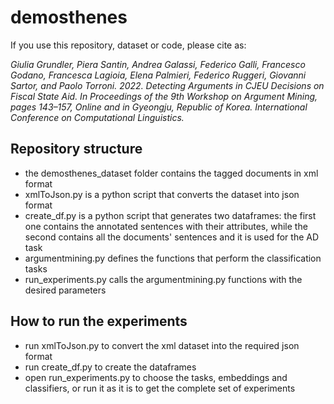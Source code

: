 # demosthenes

If you use this repository, dataset or code, please cite as:

*Giulia Grundler, Piera Santin, Andrea Galassi, Federico Galli, Francesco Godano, Francesca Lagioia, Elena Palmieri, Federico Ruggeri, Giovanni Sartor, and Paolo Torroni. 2022. Detecting Arguments in CJEU Decisions on Fiscal State Aid. In Proceedings of the 9th Workshop on Argument Mining, pages 143–157, Online and in Gyeongju, Republic of Korea. International Conference on Computational Linguistics.*


## Repository structure

* the demosthenes_dataset folder contains the tagged documents in xml format
* xmlToJson.py is a python script that converts the dataset into json format
* create_df.py is a python script that generates two dataframes: the first one contains the annotated sentences with their attributes, while the second contains all the documents' sentences and it is used for the AD task
* argumentmining.py defines the functions that perform the classification tasks
* run_experiments.py calls the argumentmining.py functions with the desired parameters


## How to run the experiments

* run xmlToJson.py to convert the xml dataset into the required json format
* run create_df.py to create the dataframes
* open run_experiments.py to choose the tasks, embeddings and classifiers, or run it as it is to get the complete set of experiments
